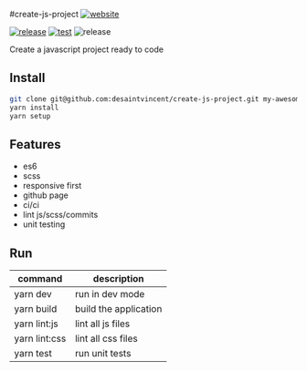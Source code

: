 #create-js-project [![website][websiteBadge]]([websiteUrl])

[![release][releaseBadge]]([releaseUrl])
[![test][testBadge]]([testUrl])
![release][licenseBadge]

<!--- -->
Create a javascript project ready to code

## Install
```sh
git clone git@github.com:desaintvincent/create-js-project.git my-awesome-project
yarn install
yarn setup
```

## Features
- es6
- scss
- responsive first
- github page
- ci/ci
- lint js/scss/commits
- unit testing
<!--- -->

## Run
| command       | description           |
|---------------|-----------------------|
| yarn dev      | run in dev mode       |
| yarn build    | build the application |
| yarn lint:js  | lint all js files     |
| yarn lint:css | lint all css files    |
| yarn test     | run unit tests        |

[testUrl]: https://github.com/desaintvincent/create-js-project/actions?query=branch%3Amain
[testBadge]: https://img.shields.io/github/workflow/status/desaintvincent/create-js-project/Tests?label=tests
[releaseUrl]: https://github.com/desaintvincent/create-js-project/releases
[websiteBadge]: https://img.shields.io/badge/website-blue
[websiteUrl]: https://desaintvincent.github.io/create-js-project/
[releaseBadge]: https://img.shields.io/github/v/release/desaintvincent/create-js-project
[licenseBadge]: https://img.shields.io/github/license/desaintvincent/create-js-project
